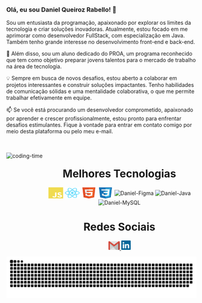 ### Olá, eu sou Daniel Queiroz Rabello! 👋  
 Sou um entusiasta da programação, apaixonado por explorar os limites da tecnologia e criar soluções inovadoras. Atualmente, estou focado em me aprimorar como desenvolvedor FullStack, com especialização em Java. Também tenho grande interesse no desenvolvimento front-end e back-end.

🚀 Além disso, sou um aluno dedicado do PROA, um programa reconhecido que tem como objetivo preparar jovens talentos para o mercado de trabalho na área de tecnologia.

💡 Sempre em busca de novos desafios, estou aberto a colaborar em projetos interessantes e construir soluções impactantes. Tenho habilidades de comunicação sólidas e uma mentalidade colaborativa, o que me permite trabalhar efetivamente em equipe.

📫 Se você está procurando um desenvolvedor comprometido, apaixonado por aprender e crescer profissionalmente, estou pronto para enfrentar desafios estimulantes. Fique à vontade para entrar em contato comigo por meio desta plataforma ou pelo meu e-mail.

<br>

<div  align="center"> 
  <div style="display: inline_block"><br>
    <img align="left" height="250" alt="coding-time" src="code.gif">
    <h1 align="center">Melhores Tecnologias</h1>
    <img align="center" height="30" width="40" alt="js-icon"  src="https://raw.githubusercontent.com/devicons/devicon/master/icons/javascript/javascript-plain.svg">
    <img align="center" height="30" width="40" alt="react-icon" src="https://raw.githubusercontent.com/devicons/devicon/master/icons/react/react-original.svg">
    <img align="center" height="30" width="40" alt="html-icon" src="https://raw.githubusercontent.com/devicons/devicon/master/icons/html5/html5-original.svg">
    <img align="center" height="30" width="40" alt="css-icon" src="https://raw.githubusercontent.com/devicons/devicon/master/icons/css3/css3-original.svg">
    <img align="center" alt="Daniel-Figma" height="30" width="40" src="https://cdn.jsdelivr.net/gh/devicons/devicon/icons/figma/figma-original.svg" />
    <img align="center" alt="Daniel-Java" height="30" width="40" src="https://cdn.jsdelivr.net/gh/devicons/devicon/icons/java/java-original.svg" />
    <img align="center" alt="Daniel-MySQL" height="30" width="40" src="https://cdn.jsdelivr.net/gh/devicons/devicon/icons/mysql/mysql-original.svg" />
   </div>
    
  
  <h1 align="center">Redes Sociais</h1>
    <a href = "mailto: danielqueirozrabello@gmail.com">
      <img width="30" src="gmail.svg">
    </a>
    <a href = "https://www.linkedin.com/in/daniel-rabello/">
      <img width="25" src="linkedin.svg">
    </a>
</div>
  
![Snake animation](https://github.com/Daniel-Rabello/Daniel-Rabello/blob/output/github-contribution-grid-snake.svg)
